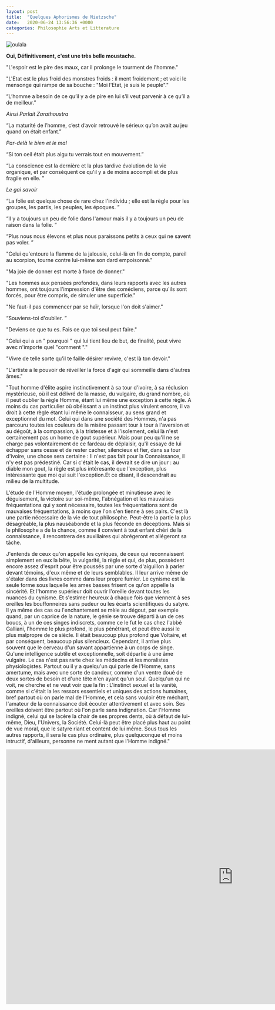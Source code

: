 ```yaml
---
layout: post
title:  "Quelques Aphorismes de Nietzsche"
date:   2020-06-24 13:56:36 +0000
categories: Philosophie Arts et Litterature
---
```


![oulala](https://la-philosophie.com/wp-content/uploads/2010/10/Nietzsche187a1.jpg "Belle Moustache cher Friedrich")

**Oui, Définitivement, c'est une très belle moustache.**

"L'espoir est le pire des maux, car il prolonge le tourment de l'homme."


"L'Etat est le plus froid des monstres froids : il ment froidement ; et voici le mensonge qui rampe de sa bouche : "Moi l'Etat, je suis le peuple"."


“L’homme a besoin de ce qu’il y a de pire en lui s’il veut parvenir à ce qu’il a de meilleur.”

_Ainsi Parlait Zarathoustra_


“La maturité de l’homme, c’est d’avoir retrouvé le sérieux qu’on avait au jeu quand on était enfant.”

_Par-delà le bien et le mal_


“Si ton oeil était plus aigu tu verrais tout en mouvement.”


“La conscience est la dernière et la plus tardive évolution de la vie organique, et par conséquent ce qu'il y a de moins accompli et de plus fragile en elle. ”

_Le gai savoir_


“La folie est quelque chose de rare chez l'individu ; elle est la règle pour les groupes, les partis, les peuples, les époques. ”


“Il y a toujours un peu de folie dans l'amour mais il y a toujours un peu de raison dans la folie. ”


“Plus nous nous élevons et plus nous paraissons petits à ceux qui ne savent pas voler. ”


"Celui qu'entoure la flamme de la jalousie, celui-là en fin de compte, pareil au scorpion, tourne contre lui-même son dard empoisonné."


"Ma joie de donner est morte à force de donner."


"Les hommes aux pensées profondes, dans leurs rapports avec les autres hommes, ont toujours l'impression d'être des comédiens, parce qu'ils sont forcés, pour être compris, de simuler une superficie."


"Ne faut-il pas commencer par se haïr, lorsque l'on doit s'aimer."


“Souviens-toi d'oublier. ”


"Deviens ce que tu es. Fais ce que toi seul peut faire."


"Celui qui a un " pourquoi " qui lui tient lieu de but, de finalité, peut vivre avec n'importe quel "comment "."


"Vivre de telle sorte qu'il te faille désirer revivre, c'est là ton devoir."


"L'artiste a le pouvoir de réveiller la force d'agir qui sommeille dans d'autres âmes."

"Tout homme d'élite aspire instinctivement à sa tour d'ivoire, à sa réclusion mystérieuse, où il est délivré de la masse, du vulgaire, du grand nombre, où il peut oublier la règle Homme, étant lui même une exception à cette règle. A moins du cas particulier où obéissant a un instinct plus virulent encore, il va droit à cette règle étant lui même le connaisseur, au sens grand et exceptionnel du mot. Celui qui dans une société des Hommes, n'a pas parcouru toutes les couleurs de la misère passant tour à tour à l'aversion et au dégoût, à la compassion, à la tristesse et à l'isolement, celui là n'est certainement pas un home de gout supérieur. Mais pour peu qu'il ne se charge pas volontairement de ce fardeau de déplaisir, qu'il essaye de lui échapper sans cesse et de rester cacher, silencieux et fier, dans sa tour d'ivoire, une chose sera certaine : Il n'est pas fait pour la Connaissance, il n'y est pas prédestiné. Car si c'était le cas, il devrait se dire un jour : au diable mon gout, la règle est plus intéresante que l'exception, plus intéressante que moi qui suit l'exception.Et ce disant, il descendrait au milieu de la multitude.

L'étude de l'Homme moyen, l'étude prolongée et minutieuse avec le déguisement, la victoire sur soi-même, l'abnégation et les mauvaises fréquentations qui y sont nécessaire, toutes les fréquentations sont de mauvaises fréquentations, à moins que l'on s'en tienne à ses pairs. C'est là une partie nécessaire de la vie de tout philosophe. Peut-être la partie la plus désagréable, la plus nauséabonde et la plus féconde en déceptions. Mais si le philosophe a de la chance, comme il convient à tout enfant chéri de la connaissance, il rencontrera des auxiliaires qui abrégeront et allégeront sa tâche.

J'entends de ceux qu'on appelle les cyniques, de ceux qui reconnaissent simplement en eux la bête, la vulgarité, la règle et qui, de plus, possèdent encore assez d'esprit pour  être poussés par une sorte d'aiguillon à parler devant témoins, d'eux même et de leurs semblables.
Il leur arrive même de s'étaler dans des livres comme dans leur propre fumier. Le cynisme est la seule forme sous laquelle les ames basses frisent ce qu'on appelle la sincérité. Et l'homme supérieur doit ouvrir l'oreille devant toutes les nuances du cynisme. Et s'estimer heureux à chaque fois que viennent à ses oreilles les bouffonneires sans pudeur ou les écarts scientifiques du satyre. Il ya même des cas ou l'enchantement se mèle au dégout, par exemple quand, par un caprice de la nature, le génie se trouve départi à un de ces boucs, à un de ces singes indiscrets, comme ce le fut le cas chez l'abbé Galliani, l'homme le plus profond, le plus pénétrant, et peut être aussi le plus malpropre de ce siècle. Il était beaucoup plus profond que Voltaire, et par conséquent, beaucoup plus silencieux. Cependant, il arrive plus souvent que le cerveau d'un savant appartienne à un corps de singe. Qu'une intelligence subtile et exceptionnelle, soit départie à une âme vulgaire. Le cas n'est pas rarte chez les médecins et les moralistes physiologistes. Partout ou il y a quelqu'un qui parle de l'Homme, sans amertume, mais avec une sorte de candeur, comme d'un ventre doué de deux sortes de besoin et d'une tête n'en ayant qu'un seul. Quelqu'un qui ne voit, ne cherche et ne veut voir que la fin : L'instinct sexuel et la vanité, comme si c'était la les ressors essentiels et uniques des actions humaines, bref partout où on parle mal de l'Homme, et cela sans vouloir être méchant, l'amateur de la connaissance doit écouter attentivement et avec soin. Ses oreilles doivent être partout où l'on parle sans indignation. Car l'Homme indigné, celui qui se lacère la chair de ses propres dents, où à défaut de lui-même, Dieu, l'Univers, la Société. Celui-là peut être placé plus haut au point de vue moral, que le satyre riant et content de lui même. Sous tous les autres rapports, il sera le cas plus ordinaire, plus quelquconque et moins intructif, d'ailleurs, personne ne ment autant que l'Homme indigné."
 



<iframe width="1234" height="694" src="https://www.youtube.com/embed/I_RgZKzF8bU" frameborder="0" allow="accelerometer; autoplay; encrypted-media; gyroscope; picture-in-picture" allowfullscreen></iframe>
